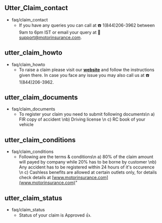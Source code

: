 ## Utter_Claim_contact
* faq/claim_contact
  - If you have any queries you can call at ☎️ 1(844)206-3962 between 9am to 6pm IST or email your query at 📧 support@motorinsurance.com.
  
## utter_claim_howto
* faq/claim_howto
  - To raise a claim please visit our [**website**](https://www.healthindiatpa.com/) and follow the instructions given there. In case you face any issue you may also call us at ☎️ 1(844)206-3962.
  
## utter_claim_documents
* faq/claim_documents
  - To register your claim you need to submit following documents\n a) FIR copy of accident \nb) Driving license \n c) RC book of your vehicle

  
## utter_claim_conditions
* faq/claim_conditions
  - Following are the terms & conditions\n a) 80% of the claim amount will payed by company while 20% has to be borne by customer \nb) Any accident has to be registered within 24 hours of it's occurence \n c) Cashless benefits are allowed at certain outlets only, for details check details at [www.motorinsurance.com](www.motorinsurance.com)"
  
## utter_claim_status
* faq/claim_status
  - Status of your claim is Approved 👍.